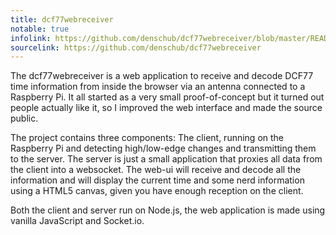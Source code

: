 ```yaml
---
title: dcf77webreceiver
notable: true
infolink: https://github.com/denschub/dcf77webreceiver/blob/master/README.md
sourcelink: https://github.com/denschub/dcf77webreceiver
---
```


The dcf77webreceiver is a  web application to receive and decode DCF77 time
information from inside the browser via an antenna connected to a Raspberry Pi.
It all started as a very small proof-of-concept but it turned out people
actually like it, so I improved the web interface and made the source public.

The project contains three components: The client, running on the Raspberry Pi
and detecting high/low-edge changes and transmitting them to the server. The
server is just a small application that proxies all data from the client into a
websocket. The web-ui will receive and decode all the information and will
display the current time and some nerd information using a HTML5 canvas, given
you have enough reception on the client.

Both the client and server run on Node.js, the web application is made using
vanilla JavaScript and Socket.io.
